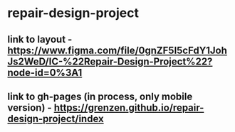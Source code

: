 # repair-design-project

## link to layout - https://www.figma.com/file/0gnZF5I5cFdY1JohJs2WeD/IC-%22Repair-Design-Project%22?node-id=0%3A1

## link to gh-pages (in process, only mobile version) - https://grenzen.github.io/repair-design-project/index
